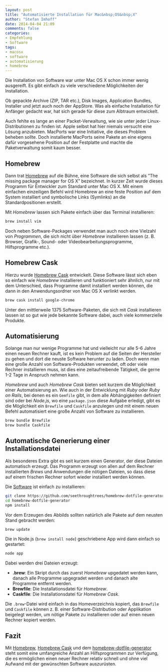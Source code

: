 ```yaml
---
layout: post
title: "Automatisierte Installation für Mac&nbsp;OS&nbsp;X"
author: "Stefan Imhoff"
date: 2014-04-04 21:09
comments: false
categories:
- Empfehlung
- Software
tags:
- macosx
- software
- automatisierung
- homebrew
---
```


Die Installation von Software war unter Mac OS X schon immer wenig ausgereift. Es gibt einfach zu viele verschiedene Möglichkeiten der Installation.

Ob gepackte Archive (ZIP, TAR etc.), Disk Images, Application Bundles, Installer und jetzt auch noch der AppStore. Was als einfache Installation für Anfänger gedacht war, hat sich gerade für diese zum Albtraum entwickelt.

Auch fehlte es lange an einer Packet-Verwaltung, wie sie unter jeder Linux-Distributionen zu finden ist. Apple selbst hat hier niemals versucht eine Lösung anzubieten. MacPorts war eine Initiative, die dieses Problem beheben sollte. Doch installierte MacPorts seine Pakete an eine eigens dafür vorgesehene Position auf der Festplatte und machte die Paketverwaltung somit kaum besser.

## Homebrew
Dann trat [Homebrew](http://brew.sh/) auf die Bühne, eine Software die sich selbst als <q lang="en">The missing package manager for OS X</q> bezeichnet. In kurzer Zeit wurde dieses Programm für Entwickler zum Standard unter Mac OS X. Mit einem einfachen einzeiligen Befehl wird Homebrew an eine feste Position auf dem System installiert und symbolische Links (Symlinks) an die Standardpositionen erstellt.

Mit *Homebrew* lassen sich Pakete einfach über das Terminal installieren:

```bash
brew install vim
```

Doch neben Software-Packages verwendet man auch noch eine Vielzahl von *Programmen*, die sich nicht über *Homebrew* installieren lassen (z. B. Browser, Grafik-, Sound- oder Videobearbeitungsprogramme, Hilfsprogramme etc.).

## Homebrew Cask
Hierzu wurde [Homebrew Cask](http://caskroom.io/) entwickelt. Diese Software lässt sich eben so einfach wie *Homebrew* installieren und funktioniert sehr ähnlich, nur mit dem Unterschied, dass Programme damit installiert werden können, die dann in den Anwendungsordner von Mac OS X verlinkt werden.

```bash
brew cask install google-chrome
```

Unter den mittlerweile 1375 Software-Paketen, die sich mit *Cask* installieren lassen ist so gut wie jede bekannte Software dabei, auch viele kommerzielle Produkte.

## Automatisierung
Solange man nur wenige Programme hat und vielleicht nur alle 5-6 Jahre einen neuen Rechner kauft, ist es kein Problem auf die Seiten der Hersteller zu gehen und dort die neuste Software herunter zu laden. Doch wenn man eine große Anzahl von Software-Produkten verwendet, oft oder viele Rechner installieren muss, ist dies eine zeitaufreibende Tätigkeit, die gerne 1-2 Tage in Anspruch nehmen kann.

*Homebrew* und auch *Homebrew Cask* bieten seit kurzem die Möglichkeit einer Automatisierung an. Wie auch in der Entwicklung mit *Ruby* oder *Ruby on Rails*, bei denen es ein `Gemfile` gibt, in dem alle Abhängigkeiten definiert sind oder bei *Node.js*, wo eine `package.json` diese Aufgabe erledigt, gibt es die Möglichkeit ein `Brewfile` und `Caskfile` anzulegen und mit einem neuen Befehl automatisiert eine große Anzahl von Software zu installieren.

```bash
brew bundle Brewfile
brew bundle Caskfile
```

## Automatische Generierung einer Installationsdatei
Als besonderes Extra gibt es seit kurzem einen Generator, der diese Dateien automatisch erzeugt. Das Programm erzeugt von allen auf dem Rechner installierten *Brews* und Anwendungen die nötigen Dateien, so dass diese auf einem frischen Rechner sofort wieder installiert werden können.

Die [Software](https://github.com/seethroughtrees/homebrew-dotfile-generator) ist einfach zu installieren:

```bash
git clone https://github.com/seethroughtrees/homebrew-dotfile-generator.git
cd homebrew-dotfile-generator
npm install
```

Vor dem Erzeugen des Abbilds sollten natürlich alle Pakete auf dem neusten Stand gebracht werden:

```bash
brew update
```

Die in Node.js (`brew install node`) geschriebene App wird dann einfach so gestartet:

```bash
node app
```

Dabei werden drei Dateien erzeugt:

- **.brew**: Ein Skript durch das zuerst *Homebrew* upgedatet werden kann, danach alle Programme upgegradet werden und danach alte Programme entfernt werden.
- **Brewfile**: Die Installationsdatei für *Homebrew*.
- **Caskfile**: Die Installationsdatei für *Homebrew Cask*.

Die `.brew`-Datei wird einfach in das Homeverzeichnis kopiert, das `Brewfile` und `Caskfile` können z. B. einer Software-Distribution oder Applikation beigelegt werden, um nötige Pakete zu installieren oder auf einen neuen Rechner kopiert werden.

## Fazit
Mit [Homebrew](http://brew.sh/), [Homebrew Cask](http://caskroom.io/) und dem [homebrew-dotfile-generator](https://github.com/seethroughtrees/homebrew-dotfile-generator) steht somit eine umfangreiche Anzahl an Hilfsprogrammen zur Verfügung, die es ermöglichen einen neuer Rechner relativ schnell und ohne viel Aufwand mit der gewünschten Software auszurüsten.
